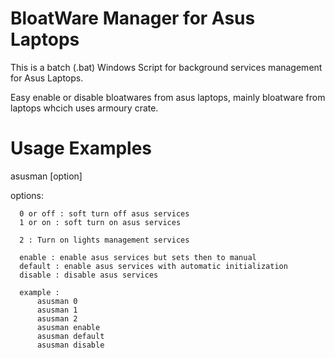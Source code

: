 # BloatWare Manager for Asus Laptops
This is a batch (.bat) Windows Script for background services management for Asus Laptops.

Easy enable or disable bloatwares from asus laptops, mainly bloatware from laptops whcich uses armoury crate.

# Usage Examples

asusman [option]

  options:
    
      0 or off : soft turn off asus services   
      1 or on : soft turn on asus services
      
      2 : Turn on lights management services
      
      enable : enable asus services but sets then to manual
      default : enable asus services with automatic initialization
      disable : disable asus services
      
      example : 
          asusman 0
          asusman 1
          asusman 2
          asusman enable
          asusman default
          asusman disable
